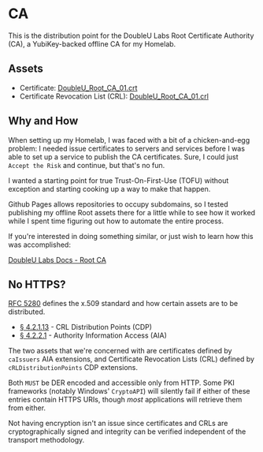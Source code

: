 # CA

This is the distribution point for the DoubleU Labs Root Certificate Authority
(CA), a YubiKey-backed offline CA for my Homelab.

## Assets

- Certificate: [DoubleU_Root_CA_01.crt](/DoubleU_Root_CA_01.crt)
- Certificate Revocation List (CRL): [DoubleU_Root_CA_01.crl](/DoubleU_Root_CA_01.crl)

## Why and How

When setting up my Homelab, I was faced with a bit of a chicken-and-egg problem:
I needed issue certificates to servers and services before I was able to set up
a service to publish the CA certificates. Sure, I could just `Accept the Risk`
and continue, but that's no fun.

I wanted a starting point for true Trust-On-First-Use (TOFU) without exception
and starting cooking up a way to make that happen.

Github Pages allows repositories to occupy subdomains, so I tested publishing
my offline Root assets there for a little while to see how it worked while I
spent time figuring out how to automate the entire process.

If you're interested in doing something similar, or just wish to learn how this
was accomplished:

[DoubleU Labs Docs - Root CA](https://labs.doubleu.codes/docs/root_ca/)

## No HTTPS?

[RFC 5280](https://datatracker.ietf.org/doc/html/rfc5280) defines the x.509
standard and how certain assets are to be distributed.

- [&#167; 4.2.1.13](https://datatracker.ietf.org/doc/html/rfc5280#section-4.2.1.13) -
CRL Distribution Points (CDP)
- [&#167; 4.2.2.1](https://datatracker.ietf.org/doc/html/rfc5280#section-4.2.2.1) -
Authority Information Access (AIA)

The two assets that we're concerned with are certificates defined by `caIssuers`
AIA extensions, and Certificate Revocation Lists (CRL) defined by
`cRLDistributionPoints` CDP extensions.

Both `MUST` be DER encoded and accessible only from HTTP. Some PKI frameworks
(notably Windows' `CryptoAPI`) will silently fail if either of these entries
contain HTTPS URIs, though *most* applications will retrieve them from either.

Not having encryption isn't an issue since certificates and CRLs are
cryptographically signed and integrity can be verified independent of the
transport methodology.
